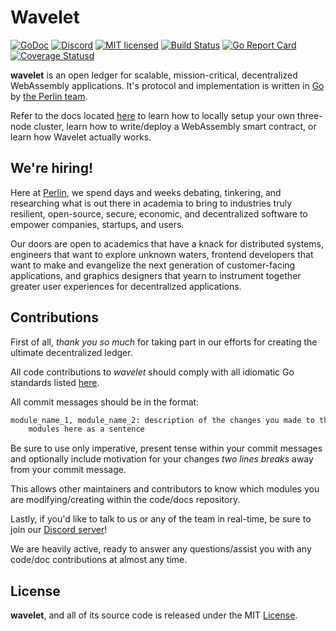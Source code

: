 # Wavelet

[![GoDoc][1]][2] [![Discord][7]][8] [![MIT licensed][5]][6] [![Build Status][9]][10] [![Go Report Card][11]][12] [![Coverage Statusd][13]][14]

[1]: https://godoc.org/github.com/perlin-network/wavelet?status.svg
[2]: https://godoc.org/github.com/perlin-network/wavelet
[5]: https://img.shields.io/badge/license-MIT-blue.svg
[6]: LICENSE
[7]: https://img.shields.io/discord/458332417909063682.svg
[8]: https://discord.gg/dMYfDPM
[9]: https://travis-ci.org/perlin-network/wavelet.svg?branch=master
[10]: https://travis-ci.org/perlin-network/wavelet
[11]: https://goreportcard.com/badge/github.com/perlin-network/wavelet
[12]: https://goreportcard.com/report/github.com/perlin-network/wavelet
[13]: https://codecov.io/gh/perlin-network/wavelet/branch/master/graph/badge.svg
[14]: https://codecov.io/gh/perlin-network/wavelet


**wavelet** is an open ledger for scalable, mission-critical, decentralized WebAssembly applications. It's protocol and implementation is written in [Go](https://golang.org/) by [the Perlin team](https://perlin.net).

Refer to the docs located [here](https://wavelet.perlin.net) to learn how to locally setup your own three-node cluster, learn how to write/deploy a WebAssembly smart contract, or learn how Wavelet actually works.

## We're hiring!

Here at [Perlin](https://perlin.net), we spend days and weeks debating, tinkering, and researching what is out there in academia to bring to industries truly resilient, open-source, secure, economic, and decentralized software to empower companies, startups, and users.
                                                        
Our doors are open to academics that have a knack for distributed systems, engineers that want to explore unknown waters, frontend developers that want to make and evangelize the next generation of customer-facing applications, and graphics designers that yearn to instrument together greater user experiences for decentralized applications.

## Contributions

First of all, _thank you so much_ for taking part in our efforts for creating the ultimate decentralized ledger.

All code contributions to _wavelet_ should comply with all idiomatic Go standards listed [here](https://github.com/golang/go/wiki/CodeReviewComments).

All commit messages should be in the format:

```bash
module_name_1, module_name_2: description of the changes you made to the two
    modules here as a sentence
```

Be sure to use only imperative, present tense within your commit messages and optionally include motivation for your changes _two lines breaks_ away from your commit message.

This allows other maintainers and contributors to know which modules you are modifying/creating within the code/docs repository.

Lastly, if you'd like to talk to us or any of the team in real-time, be sure to join our [Discord server](https://discord.gg/dMYfDPM)!

We are heavily active, ready to answer any questions/assist you with any code/doc contributions at almost any time.

## License

**wavelet**, and all of its source code is released under the MIT [License](https://github.com/perlin-network/wavelet/blob/master/LICENSE).
